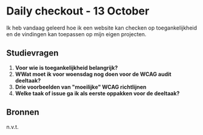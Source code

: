 # Daily checkout - 13 October

Ik heb vandaag geleerd hoe ik een website kan checken op toegankelijkheid en de vindingen kan toepassen op mijn eigen projecten.

## Studievragen

1. **Voor wie is toegankelijkheid belangrijk?**
2. **WWat moet ik voor woensdag nog doen voor de WCAG audit deeltaak?**
3. **Drie voorbeelden van "moeilijke" WCAG richtlijnen**
4. **Welke taak of issue ga ik als eerste oppakken voor de deeltaak?**

## Bronnen
n.v.t.